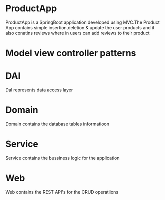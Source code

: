 # ProductApp
ProductApp is a SpringBoot application developed using MVC.The Product App contains simple insertion,deletion & update the user products and it also conatins reviews where in users can add reviews to their product
# Model view controller patterns
 
# DAl 
Dal represents data access layer

# Domain 
Domain contains the database tables informatioon

# Service 
Service contains the bussiness logic for the application

# Web 
Web contains the REST API's for the CRUD operatiions


